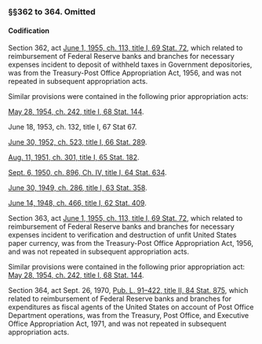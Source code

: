 ### §§362 to 364. Omitted ###

#### Codification ####

Section 362, act [June 1, 1955, ch. 113, title I, 69 Stat. 72](/statviewer.htm?volume=69&page=72), which related to reimbursement of Federal Reserve banks and branches for necessary expenses incident to deposit of withheld taxes in Government depositories, was from the Treasury-Post Office Appropriation Act, 1956, and was not repeated in subsequent appropriation acts.

Similar provisions were contained in the following prior appropriation acts:

[May 28, 1954, ch. 242, title I, 68 Stat. 144](/statviewer.htm?volume=68&page=144).

June 18, 1953, ch. 132, title I, 67 Stat 67.

[June 30, 1952, ch. 523, title I, 66 Stat. 289](/statviewer.htm?volume=66&page=289).

[Aug. 11, 1951, ch. 301, title I, 65 Stat. 182](/statviewer.htm?volume=65&page=182).

[Sept. 6, 1950, ch. 896, Ch. IV, title I, 64 Stat. 634](/statviewer.htm?volume=64&page=634).

[June 30, 1949, ch. 286, title I, 63 Stat. 358](/statviewer.htm?volume=63&page=358).

[June 14, 1948, ch. 466, title I, 62 Stat. 409](/statviewer.htm?volume=62&page=409).

Section 363, act [June 1, 1955, ch. 113, title I, 69 Stat. 72](/statviewer.htm?volume=69&page=72), which related to reimbursement of Federal Reserve banks and branches for necessary expenses incident to verification and destruction of unfit United States paper currency, was from the Treasury-Post Office Appropriation Act, 1956, and was not repeated in subsequent appropriation acts.

Similar provisions were contained in the following prior appropriation act: [May 28, 1954, ch. 242, title I, 68 Stat. 144](/statviewer.htm?volume=68&page=144).

Section 364, act Sept. 26, 1970, [Pub. L. 91–422, title II, 84 Stat. 875](/statviewer.htm?volume=84&page=875), which related to reimbursement of Federal Reserve banks and branches for expenditures as fiscal agents of the United States on account of Post Office Department operations, was from the Treasury, Post Office, and Executive Office Appropriation Act, 1971, and was not repeated in subsequent appropriation acts.
